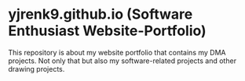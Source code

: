 # yjrenk9.github.io (Software Enthusiast Website-Portfolio)
This repository is about my website portfolio that contains my DMA projects.  Not only that but also my software-related projects and other drawing projects.

